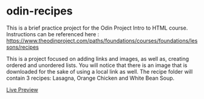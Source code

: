 # odin-recipes

This is a brief practice project for the Odin Project Intro to HTML course. 
Instructions can be referenced here : https://www.theodinproject.com/paths/foundations/courses/foundations/lessons/recipes

This is a project focused on adding links and images, as well as, creating ordered and unordered lists. You will notice that there is an image that is downloaded for the sake of using a local link as well. The recipe folder will contain 3 recipes: Lasagna, Orange Chicken and White Bean Soup.

<a href="http://127.0.0.1:3000/index.html">Live Preview</a>


